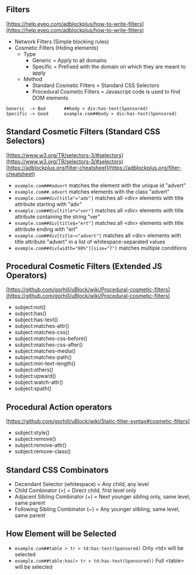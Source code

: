 ## Filters

[https://help.eyeo.com/adblockplus/how-to-write-filters](https://help.eyeo.com/adblockplus/how-to-write-filters)  

- Network Filters (Simple blocking rules)
- Cosmetic Filters (Hiding elements)
  - Type
    - Generic = Apply to all domains
    - Specific = Prefixed with the domain on which they are meant to apply
  - Method
    - Standard Cosmetic Filters = Standard CSS Selectors
    - Procedural Cosmetic Filters = Javascript code is used to find DOM elements
```
Generic  -> Bad       ##body > div:has-text(Sponsored)
Specific -> Good      example.com##body > div:has-text(Sponsored)
```


## Standard Cosmetic Filters (Standard CSS Selectors)

[https://www.w3.org/TR/selectors-3/#selectors](https://www.w3.org/TR/selectors-3/#selectors)  
[https://adblockplus.org/filter-cheatsheet](https://adblockplus.org/filter-cheatsheet)

- `example.com###advert` matches the element with the unique id "advert"
- `example.com##.advert` matches elements with the class "advert"
- `example.com##div[title^="adv"]` matches all \<div\> elements with title attribute starting with "adv"
- `example.com##div[title*="ver"]` matches all \<div\> elements with title attribute containing the string "ver"
- `example.com##div[title$="ert"]` matches all \<div\> elements with title attribute ending with "ert"
- `example.com##div[title~="advert"]` matches all \<div\> elements with title attribute "advert" in a list of whitespace-separated values
- `example.com##div[width="80%"][size="7"]` matches multiple conditions


## Procedural Cosmetic Filters (Extended JS Operators)

[https://github.com/gorhill/uBlock/wiki/Procedural-cosmetic-filters](https://github.com/gorhill/uBlock/wiki/Procedural-cosmetic-filters)

- subject:not()
- subject:has()
- subject:has-text()
- subject:matches-attr()
- subject:matches-css()
- subject:matches-css-before()
- subject:matches-css-after()
- subject:matches-media()
- subject:matches-path()
- subject:min-text-length()
- subject:others()
- subject:upward()
- subject:watch-attr()
- subject:xpath()


## Procedural Action operators

[https://github.com/gorhill/uBlock/wiki/Static-filter-syntax#cosmetic-filters]

- subject:style()
- subject:remove()
- subject:remove-attr()
- subject:remove-class()


## Standard CSS Combinators

- Decendant Selector (whitespace) = Any child, any level
- Child Combinator (>) = Direct child, first level only
- Adjacent Sibling Combinator (+) = Next younger sibling only, same level, same parent
- Following Sibling Combinator (~) = Any younger slibling, same level, same parent


## How Element will be Selected

- `example.com##table > tr > td:has-text(Sponsored)` Only \<td\> will be selected
- `example.com##table:has(> tr > td:has-text(Sponsored))` Full \<table\> will be selected
